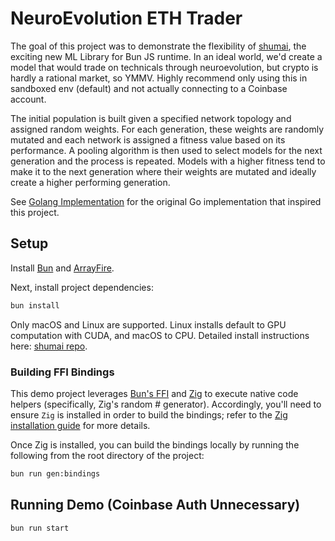 # NeuroEvolution ETH Trader

The goal of this project was to demonstrate the flexibility of [shumai](https://github.com/facebookresearch/shumai), the exciting new ML Library for Bun JS runtime. In an ideal world, we'd create a model that would trade on technicals through neuroevolution, but crypto is hardly a rational market, so YMMV. Highly recommend only using this in sandboxed env (default) and not actually connecting to a Coinbase account.

The initial population is built given a specified network topology and assigned random weights. For each generation, these weights are randomly mutated and each network is assigned a fitness value based on its performance. A pooling algorithm is then used to select models for the next generation and the process is repeated. Models with a higher fitness tend to make it to the next generation where their weights are mutated and ideally create a higher performing generation.

See [Golang Implementation](https://github.com/SC4RECOIN/NeuroEvolution-BTC-Trader) for the original Go implementation that inspired this project.

## Setup

Install [Bun](https://bun.sh/) and [ArrayFire](https://github.com/arrayfire/arrayfire/wiki/Getting-ArrayFire).

Next, install project dependencies:

```sh
bun install
```

Only macOS and Linux are supported. Linux installs default to GPU computation with CUDA, and macOS to CPU. Detailed install instructions here: [shumai repo](https://github.com/facebookresearch/shumai#install).

### Building FFI Bindings

This demo project leverages [Bun's FFI](https://github.com/oven-sh/bun#bunffi-foreign-functions-interface) and [Zig](https://ziglang.org) to execute native code helpers (specifically, Zig's random # generator). Accordingly, you'll need to ensure `Zig` is installed in order to build the bindings; refer to the [Zig installation guide](https://ziglang.org/learn/getting-started/#installing-zig) for more details.

Once Zig is installed, you can build the bindings locally by running the following from the root directory of the project:

```sh
bun run gen:bindings
```

## Running Demo (Coinbase Auth Unnecessary)

```sh
bun run start
```
